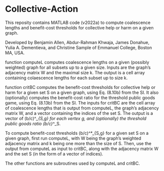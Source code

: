 # Collective-Action
This reposity contains MATLAB code (v2022a) to compute coalescence lengths and benefit-cost thresholds for collective help or harm on a given graph.

Developed by Benjamin Allen, Abdur-Rahman Khwaja, James Donahue, Yulia A. Dementieva, and Christine Sample of Emmanuel College, Boston MA, USA.

function computeL computes coalescence lengths on a given (possibly weighted) graph for all subsets up to a given size.  Inputs are the graph’s adjacency matrix W and the maximal size k.  The output is a cell array containing colaescence lengths for each subset up to size k.  

function critBC computes the benefit-cost thresholds for collective help or harm for a given set S on a given graph, using Eq. (8.10b) from the SI. It also (optionally) computes the benefit-cost ratio for the threshold public goods game, using Eq. (8.13b) from the SI. The inputs for critBC are the cell array of coalescence lengths that is output from computeL, the graph’s adjacency matrix W, and a vector containing the indices of the set S.  The output is a vector of  (b/c)^*_{S,g} for each vertex g, and (optionally) the threshold public goods ratio (b/c)^*_S.

To compute benefit-cost thresholds (b/c)^*_{S,g} for a given set S on a given graph, first run computeL, with W being the graph’s weighted adjacency matrix and k being one more than the size of S.  Then, use the output from computeL as input to critBC, along with the adjacency matrix W and the set S (in the form of a vector of indices).

The other functions are subroutines used by computeL and critBC.
